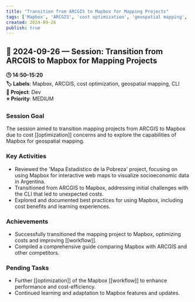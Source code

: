 ```yaml
---
title: "Transition from ARCGIS to Mapbox for Mapping Projects"
tags: ['Mapbox', 'ARCGIS', 'cost optimization', 'geospatial mapping', 'CLI']
created: 2024-09-26
publish: true
---
```


## 📅 2024-09-26 — Session: Transition from ARCGIS to Mapbox for Mapping Projects

**🕒 14:50–15:20**  
**🏷️ Labels**: Mapbox, ARCGIS, cost optimization, geospatial mapping, CLI  
**📂 Project**: Dev  
**⭐ Priority**: MEDIUM  


### Session Goal
The session aimed to transition mapping projects from ARCGIS to Mapbox due to cost [[optimization]] concerns and to explore the capabilities of Mapbox for geospatial mapping.

### Key Activities
- Reviewed the 'Mapa Estadístico de la Pobreza' project, focusing on using Mapbox for interactive web maps to visualize socioeconomic data in Argentina.
- Transitioned from ARCGIS to Mapbox, addressing initial challenges with the CLI that led to unexpected costs.
- Explored and documented best practices for using Mapbox, including cost benefits and learning experiences.

### Achievements
- Successfully transitioned the mapping project to Mapbox, optimizing costs and improving [[workflow]].
- Compiled a comprehensive guide comparing Mapbox with ARCGIS and other competitors.

### Pending Tasks
- Further [[optimization]] of the Mapbox [[workflow]] to enhance performance and cost-efficiency.
- Continued learning and adaptation to Mapbox features and updates.
